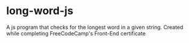 # long-word-js
A js program that checks for the longest word in a given string. Created while completing FreeCodeCamp's Front-End certificate
